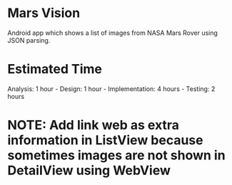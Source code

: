 # Mars Vision

Android app which shows a list of images from NASA Mars Rover using JSON parsing.

# Estimated Time

Analysis: 1 hour -
Design: 1 hour -
Implementation: 4 hours -
Testing: 2 hours 

# NOTE: Add link web as extra information in ListView because sometimes images are not shown in DetailView using WebView 

